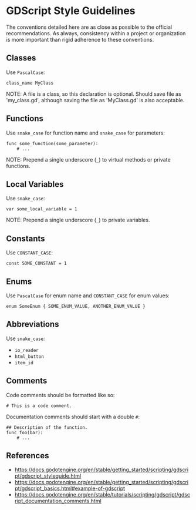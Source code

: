# GDScript Style Guidelines
The conventions detailed here are as close as possible to the official recommendations. As always, consistency within a project or organization is more important than rigid adherence to these conventions.

## Classes
Use `PascalCase`:
```gdscript
class_name MyClass
```

NOTE: A file is a class, so this declaration is optional. Should save file as 'my_class.gd', although saving the file as 'MyClass.gd' is also acceptable.

## Functions
Use `snake_case` for function name and `snake_case` for parameters:
```gdscript
func some_function(some_parameter):
    # ...
```

NOTE: Prepend a single underscore (`_`) to virtual methods or private functions.

## Local Variables
Use `snake_case`:
```gdscript
var some_local_variable = 1
```

NOTE: Prepend a single underscore (`_`) to private variables.

## Constants
Use `CONSTANT_CASE`:
```gdscript
const SOME_CONSTANT = 1
```

## Enums
Use `PascalCase` for enum name and `CONSTANT_CASE` for enum values:
```gdscript
enum SomeEnum { SOME_ENUM_VALUE, ANOTHER_ENUM_VALUE }
```

## Abbreviations
Use `snake_case`:
- `io_reader`
- `html_button`
- `item_id`

## Comments
Code comments should be formatted like so:
```gdscript
# This is a code comment.
```

Documentation comments should start with a double `#`:
```gdscript
## Description of the function.
func foo(bar):
    # ...
```

## References
- https://docs.godotengine.org/en/stable/getting_started/scripting/gdscript/gdscript_styleguide.html
- https://docs.godotengine.org/en/stable/getting_started/scripting/gdscript/gdscript_basics.html#example-of-gdscript
- https://docs.godotengine.org/en/stable/tutorials/scripting/gdscript/gdscript_documentation_comments.html